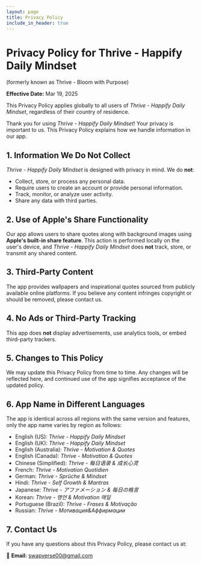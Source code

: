 ```yaml
---
layout: page
title: Privacy Policy
include_in_header: true
---
```


# Privacy Policy for Thrive - Happify Daily Mindset
(formerly known as Thrive - Bloom with Purpose)

**Effective Date:** Mar 19, 2025

This Privacy Policy applies globally to all users of *Thrive - Happify Daily Mindset*, regardless of their country of residence.

Thank you for using *Thrive - Happify Daily Mindset*! Your privacy is important to us. This Privacy Policy explains how we handle information in our app.  

## 1. Information We Do Not Collect
*Thrive - Happify Daily Mindset* is designed with privacy in mind. We do **not**:  
- Collect, store, or process any personal data.  
- Require users to create an account or provide personal information.  
- Track, monitor, or analyze user activity.  
- Share any data with third parties.  

## 2. Use of Apple's Share Functionality
Our app allows users to share quotes along with background images using **Apple's built-in share feature**. This action is performed locally on the user's device, and *Thrive - Happify Daily Mindset* does **not** track, store, or transmit any shared content.  

## 3. Third-Party Content
The app provides wallpapers and inspirational quotes sourced from publicly available online platforms. If you believe any content infringes copyright or should be removed, please contact us.  

## 4. No Ads or Third-Party Tracking
This app does **not** display advertisements, use analytics tools, or embed third-party trackers.  

## 5. Changes to This Policy
We may update this Privacy Policy from time to time. Any changes will be reflected here, and continued use of the app signifies acceptance of the updated policy.  

## 6. App Name in Different Languages
The app is identical across all regions with the same version and features, only the app name varies by region as follows:

- English (US): *Thrive - Happify Daily Mindset*
- English (UK): *Thrive - Happify Daily Mindset*
- English (Australia): *Thrive - Motivation & Quotes*
- English (Canada): *Thrive - Motivation & Quotes*
- Chinese (Simplified): *Thrive - 每日语录 & 成长心灵*
- French: *Thrive - Motivation Quotidien*
- German: *Thrive - Sprüche & Mindset*
- Hindi: *Thrive - Self Growth & Mantras*
- Japanese: *Thrive - アファメーション & 毎日の格言*
- Korean: *Thrive - 명언 & Motivation 매일*
- Portuguese (Brazil): *Thrive - Frases & Motivação*
- Russian: *Thrive - Мотивация&Аффирмации*

## 7. Contact Us
If you have any questions about this Privacy Policy, please contact us at:  

📧 **Email:** [swapverse00@gmail.com](mailto:swapverse00@gmail.com)  